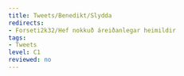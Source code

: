 ```yaml
---
title: Tweets/Benedikt/Slydda
redirects:
- Forseti2k32/Hef nokkuð áreiðanlegar heimildir
tags:
- Tweets
level: C1
reviewed: no
---
```

<vocabulary>
</vocabulary>
<Tweet
text="Hef nokkuð áreiðanlegar heimildir fyrir því að Satan hafi fengið slyddu í vöggugjöf."
audio="vZvF.mp3"
id="695280075785240577"
date="1454602662000"
favorites="7"
user_name="Benedikt"
handle="forseti2k32"
user_picture="Tweet-forseti2k32-1rhck2j.jpg"
verified=""
></Tweet>

